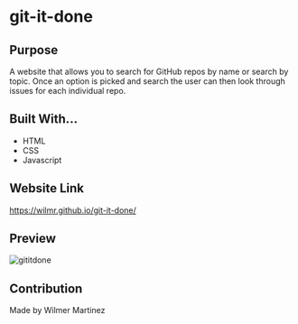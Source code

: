 # git-it-done

## Purpose
A website that allows you to search for GitHub repos by name or search by topic. Once an option is picked and search the user can then look through issues for each individual repo.

## Built With...
* HTML
* CSS
* Javascript

## Website Link
https://wilmr.github.io/git-it-done/

## Preview
![gititdone](https://user-images.githubusercontent.com/50350162/186078584-2ce8fc89-b4c9-4e9e-9a79-71e19bb98507.png)

## Contribution
Made by Wilmer Martinez
